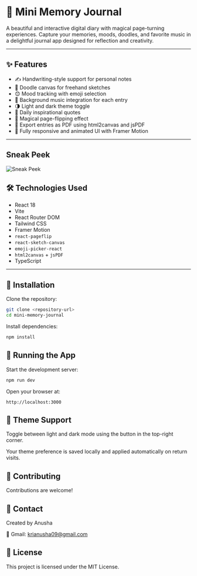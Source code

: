 # 📓 Mini Memory Journal

A beautiful and interactive digital diary with magical page-turning experiences. Capture your memories, moods, doodles, and favorite music in a delightful journal app designed for reflection and creativity.

---

## ✨ Features

- ✍️ Handwriting-style support for personal notes  
- 🎨 Doodle canvas for freehand sketches  
- 😊 Mood tracking with emoji selection  
- 🎵 Background music integration for each entry  
- 🌗 Light and dark theme toggle  
- 💬 Daily inspirational quotes  
- 📖 Magical page-flipping effect  
- 📄 Export entries as PDF using html2canvas and jsPDF  
- 📱 Fully responsive and animated UI with Framer Motion  

---

## Sneak Peek
![Sneak Peek](https://github.com/Anusha-2024/Mini-Journal/blob/main/minijournal.gif?raw=true)


## 🛠 Technologies Used

- React 18
- Vite 
- React Router DOM
- Tailwind CSS
- Framer Motion
- `react-pageflip`
- `react-sketch-canvas`
- `emoji-picker-react`
- `html2canvas` + `jsPDF`
- TypeScript

---

## 🚀 Installation

Clone the repository:
```bash
git clone <repository-url>
cd mini-memory-journal
```

Install dependencies:
```bash
npm install
```

## 🧪 Running the App

Start the development server:

```bash
npm run dev
```

Open your browser at:
```
http://localhost:3000
```
## 🌙 Theme Support

Toggle between light and dark mode using the button in the top-right corner.

Your theme preference is saved locally and applied automatically on return visits.

## 🤝 Contributing

Contributions are welcome!

  ## 📩 Contact
Created by Anusha

📧 Gmail: krianusha09@gmail.com

## 📄 License

This project is licensed under the MIT License.
